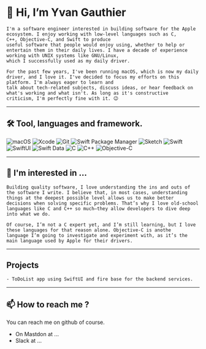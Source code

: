 # 👋 Hi, I’m Yvan Gauthier 
    I'm a software engineer interested in building software for the Apple ecosystem. I enjoy working with low-level languages such as C,
    C++, Objective-C, and Swift to produce
    useful software that people would enjoy using, whether to help or entertain them in their daily lives. I have a decade of experience
    working with UNIX systems like GNU/Linux,
    which I successfully used as my daily driver.
    
    For the past few years, I've been running macOS, which is now my daily driver, and I love it. I've decided to focus my efforts on this
    platform. I'm always eager to learn and
    talk about tech-related subjects, discuss ideas, or hear feedback on what's working and what isn't. As long as it's constructive
    criticism, I'm perfectly fine with it. 😉

--------
## 🛠️ Tool, languages and framework.

  ![macOS](https://img.shields.io/badge/macOS-15.3-blue?style=for-the-badge&logo=apple)
  ![Xcode](https://img.shields.io/badge/Xcode-16.0-blue?style=for-the-badge&logo=xcode)
  ![Git](https://img.shields.io/badge/Git-2.33.0-orange?style=for-the-badge&logo=git)
  ![Swift Package Manager](https://img.shields.io/badge/Swift%20Package%20Manager-5.5-ffac45?style=for-the-badge&logo=swift)
  ![Sketch](https://img.shields.io/badge/Sketch-89.0-F7B500?style=for-the-badge&logo=sketch)
  ![Swift](https://img.shields.io/badge/Swift-5.5-orange?style=for-the-badge&logo=swift)
  ![SwiftUI](https://img.shields.io/badge/SwiftUI-3.0-blue?style=for-the-badge&logo=swift)
  ![Swift Data](https://img.shields.io/badge/Swift%20Data-1.0-orange?style=for-the-badge&logo=swift)
  ![C](https://img.shields.io/badge/C-Standard-%2300599C?style=for-the-badge&logo=c)
  ![C++](https://img.shields.io/badge/C++-17-%2300599C?style=for-the-badge&logo=c%2B%2B)
  ![Objective-C](https://img.shields.io/badge/Objective--C-2.0-blue?style=for-the-badge&logo=apple)

--------
## 👀 I'm interested in ... 
    Building quality software, I love understanding the ins and outs of the software I write. I believe that, in most cases, understanding
    things at the deepest possible level allows us to make better decisions when solving specific problems. That’s why I love old-school
    languages like C and C++ so much—they allow developers to dive deep into what we do.
    
    Of course, I’m not a C expert yet, and I’m still learning, but I love these languages for that reason alone. Objective-C is anothe
    language I’m going to investigate and experiment with, as it’s the main language used by Apple for their drivers.
_________
##  Projects
    - ToDoList app using SwiftUI and fire base for the backend services. 


---------
## 📫 How to reach me ?
You can reach me on github of course. 
 - On Mastdon at ... 
 - Slack at ...

<!---
Sda392911/Sda392911 is a ✨ special ✨ repository because its `README.md` (this file) appears on your GitHub profile.
You can click the Preview link to take a look at your changes.
--->
